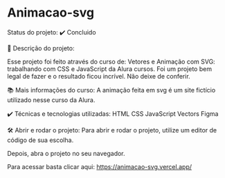 # Animacao-svg
Status do projeto: ✔️ Concluido

🔨 Descrição do projeto:

Esse projeto foi feito através do curso de: Vetores e Animação com SVG: trabalhando com CSS e JavaScript da Alura cursos.
Foi um projeto bem legal de fazer e o resultado ficou incrível. Não deixe de conferir.

📚 Mais informações do curso:
A animação feita em svg é um site fictício utilizado nesse curso da Alura.

✔️ Técnicas e tecnologias utilizadas:
HTML
CSS
JavaScript
Vectors
Figma

🛠️ Abrir e rodar o projeto:
Para abrir e rodar o projeto, utilize um editor de código de sua escolha.

Depois, abra o projeto no seu navegador.

Para acessar basta clicar aqui: https://animacao-svg.vercel.app/
